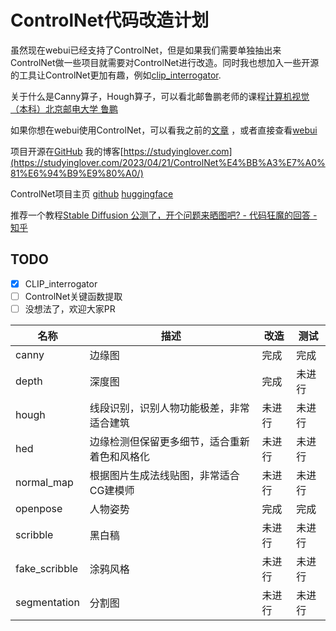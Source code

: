 # ControlNet代码改造计划
虽然现在webui已经支持了ControlNet，但是如果我们需要单独抽出来ControlNet做一些项目就需要对ControlNet进行改造。同时我也想加入一些开源的工具让ControlNet更加有趣，例如[clip_interrogator](https://github.com/pharmapsychotic/clip-interrogator).

关于什么是Canny算子，Hough算子，可以看北邮鲁鹏老师的课程[计算机视觉（本科）北京邮电大学 鲁鹏](https://www.bilibili.com/video/BV1nz4y197Qv/?spm_id_from=333.999.0.0&vd_source=e8f062c423dc7ce759a573dd732735a0)

如果你想在webui使用ControlNet，可以看我之前的[文章](https://studyinglover.com/2023/03/20/%E9%80%9A%E8%BF%87colab%E4%BD%93%E9%AA%8CControlNet/)  ，或者直接查看[webui](https://github.com/AUTOMATIC1111/stable-diffusion-webui)  

项目开源在[GitHub](https://github.com/StudyingLover/cmd_ControlNet)
我的博客[https://studyinglover.com](https://studyinglover.com/2023/04/21/ControlNet%E4%BB%A3%E7%A0%81%E6%94%B9%E9%80%A0/)

ControlNet项目主页
[github](https://github.com/lllyasviel/ControlNet)
[huggingface](https://huggingface.co/lllyasviel/ControlNet)

推荐一个教程[Stable Diffusion 公测了，开个问题来晒图吧? - 代码狂魔的回答 - 知乎](
https://www.zhihu.com/question/550101073/answer/2931261853)

## TODO
- [x] CLIP_interrogator
- [ ] ControlNet关键函数提取 
- [ ] 没想法了，欢迎大家PR

|名称|描述|改造|测试|
|--|--|--|--|
|canny|边缘图|完成|完成|
|depth|深度图|完成|未进行|
|hough|线段识别，识别人物功能极差，非常适合建筑|未进行|未进行|
|hed|边缘检测但保留更多细节，适合重新着色和风格化|未进行|未进行|
|normal_map|根据图片生成法线贴图，非常适合CG建模师|未进行|未进行|
|openpose|人物姿势|完成|完成|
|scribble|黑白稿|未进行|未进行|
|fake_scribble|涂鸦风格|未进行|未进行|
|segmentation|分割图|未进行|未进行|

